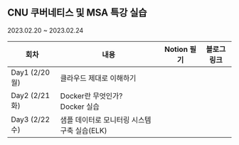 ## CNU 쿠버네티스 및 MSA 특강 실습
2023.02.20 ~ 2023.02.24 <br/>

| 회차                         | 내용                          | Notion 필기                                                                    | 블로그 링크  |
|----------------------------|-----------------------------|-----------------------------------------------------------------------------|---------|
| Day1 (2/20 월) &nbsp;&nbsp; | 클라우드 제대로 이해하기               |         |         | 
| Day2 (2/21 화)              | Docker란 무엇인가?<br/>Docker 실습 |  |         |
| Day3 (2/22 수)              | 샘플 데이터로 모니터링 시스템 구축 실습(ELK) |       |         |